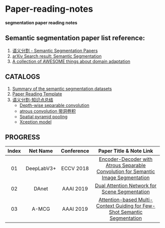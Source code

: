 # Paper-reading-notes
**segmentation paper reading notes**

## Semantic segmentation paper list reference: 
1. [语义分割 - Semantic Segmentation Papers](http://www.aiuai.cn/aifarm62.html)
2. [arXiv Search result: Semantic Segmentation](https://arxiv.org/search/advanced?advanced=&terms-0-operator=AND&terms-0-term=Semantic+Segmentation&terms-0-field=title&classification-computer_science=y&classification-physics_archives=all&classification-include_cross_list=include&date-filter_by=all_dates&date-year=&date-from_date=&date-to_date=&date-date_type=submitted_date&abstracts=show&size=50&order=-announced_date_first)
3. [A collection of AWESOME things about domain adaptation](https://github.com/zhaoxin94/awsome-domain-adaptation#semantic-segmentation)

## CATALOGS
1. [Summary of the semantic segmentation datasets](https://github.com/zhixuanli/segmentation-paper-reading-notes/blob/master/others/Summary%20of%20the%20semantic%20segmentation%20datasets.md#summary-of-the-semantic-segmentation-datasets)
2. [Paper Reading Template](https://github.com/zhixuanli/segmentation-paper-reading-notes/blob/master/paper-reading-notes/PaperReadingTemplate.md)
3. [语义分割-知识点总结](https://github.com/zhixuanli/segmentation-paper-reading-notes/blob/master/语义分割-知识点总结.md)
	+ [Depth-wise separable convolution](https://github.com/zhixuanli/segmentation-paper-reading-notes/blob/master/语义分割-知识点总结.md#1-depthwise-separable-convolution)
	+ [atrous convolution 带洞卷积](https://github.com/zhixuanli/segmentation-paper-reading-notes/blob/master/语义分割-知识点总结.md#2-atrous-convolution-带洞卷积)
	+ [Spatial pyramid pooling](https://github.com/zhixuanli/segmentation-paper-reading-notes/blob/master/语义分割-知识点总结.md#3-spatial-pyramid-pooling)
	+ [Xception model](https://github.com/zhixuanli/segmentation-paper-reading-notes/blob/master/语义分割-知识点总结.md#4-xception-model)

## PROGRESS

| Index  |  Net Name | Conference | Paper Title & Note Link |
| :----: | :-------: | :--------: | :---------------------: |
| 01 | DeepLabV3+ | ECCV 2018 | [Encoder-Decoder with Atrous Separable Convolution for Semantic Image Segmentation](https://github.com/zhixuanli/segmentation-paper-reading-notes/blob/master/paper-reading-notes/01-DeepLabV3%2B.md) |
| 02 | DAnet | AAAI 2019 | [Dual Attention Network for Scene Segmentation](https://github.com/zhixuanli/segmentation-paper-reading-notes/blob/master/paper-reading-notes/02-DANet.md) |
| 03 | A-MCG | AAAI 2019 | [Attention-based Multi-Context Guiding for Few-Shot Semantic Segmentation](https://github.com/zhixuanli/segmentation-paper-reading-notes/blob/master/paper-reading-notes/03-A-MCG%20network.md) |

